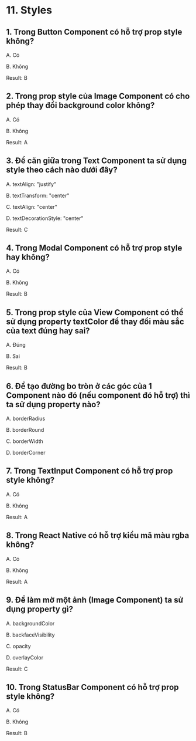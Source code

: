 # 11. Styles

## 1. Trong Button Component có hỗ trợ prop **style** không?

A. Có

B. Không

Result: B

## 2. Trong prop **style** của Image Component có cho phép thay đổi background color không?

A. Có

B. Không

Result: A

## 3. Để căn giữa trong Text Component ta sử dụng style theo cách nào dưới đây?

A. textAlign: "justify"

B. textTransform: "center"

C. textAlign: "center"

D. textDecorationStyle: "center"

Result: C

## 4. Trong Modal Component có hỗ trợ prop **style** hay không?

A. Có

B. Không

Result: B

## 5. Trong prop **style** của View Component có thể sử dụng property **textColor** để thay đổi màu sắc của text đúng hay sai?

A. Đúng

B. Sai

Result: B

## 6. Để tạo đường bo tròn ở các góc của 1 Component nào đó (nếu component đó hỗ trợ) thì ta sử dụng property nào?

A. borderRadius

B. borderRound

C. borderWidth

D. borderCorner

## 7. Trong TextInput Component có hỗ trợ prop **style** không?

A. Có

B. Không

Result: A

## 8. Trong React Native có hỗ trợ kiểu mã màu **rgba** không?

A. Có

B. Không

Result: A

## 9. Để làm mờ một ảnh (Image Component) ta sử dụng property gì?

A. backgroundColor

B. backfaceVisibility

C. opacity

D. overlayColor

Result: C

## 10. Trong StatusBar Component có hỗ trợ prop **style** không?

A. Có

B. Không

Result: B
